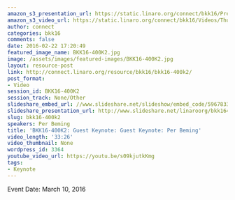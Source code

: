 ```yaml
---
amazon_s3_presentation_url: https://static.linaro.org/connect/bkk16/Presentations/Thursday/BKK16-400A.pdf
amazon_s3_video_url: https://static.linaro.org/connect/bkk16/Videos/Thursday/bkk16-400k2%20The%20Networked%20Society%20and%205G.mp4
author: connect
categories: bkk16
comments: false
date: 2016-02-22 17:20:49
featured_image_name: BKK16-400K2.jpg
image: /assets/images/featured-images/BKK16-400K2.jpg
layout: resource-post
link: http://connect.linaro.org/resource/bkk16/bkk16-400k2/
post_format:
- Video
session_id: BKK16-400K2
session_track: None/Other
slideshare_embed_url: //www.slideshare.net/slideshow/embed_code/59678339
slideshare_presentation_url: http://www.slideshare.net/linaroorg/bkk16400k2-the-networked-society-and-5g
slug: bkk16-400k2
speakers: Per Beming
title: 'BKK16-400K2: Guest Keynote: Guest Keynote: Per Beming'
video_length: '33:26'
video_thumbnail: None
wordpress_id: 3364
youtube_video_url: https://youtu.be/s09kjutkKmg
tags:
- Keynote
---
```


Event Date: March 10, 2016